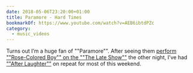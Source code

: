 ```yaml
---
date: 2018-05-06T23:20:00+01:00
title: Paramore - Hard Times
bookmarkOf: https://www.youtube.com/watch?v=AEB6ibtdPZc
category:
  - music_videos
---
```


Turns out I’m a huge fan of ""Paramore"". After seeing them [perform ""Rose-Colored Boy"" on the ""The Late Show""][1] the other night, I’ve had [""After Laughter""][2] on repeat for most of this weekend.

[1]: https://www.youtube.com/watch?v=_j7z_oPTvJM
[2]: https://en.wikipedia.org/wiki/After_Laughter
